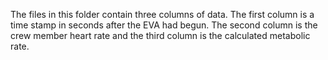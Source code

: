 The files in this folder contain three columns of data. The first column is a time stamp in seconds after the EVA had begun. The second column is the crew member heart rate and the third column is the calculated metabolic rate. 